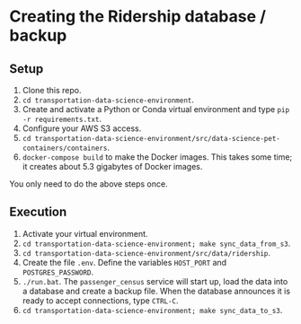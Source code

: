 # Creating the Ridership database / backup

## Setup
1. Clone this repo.
2. `cd transportation-data-science-environment`.
3. Create and activate a Python or Conda virtual environment and type `pip -r requirements.txt`.
4. Configure your AWS S3 access.
5. `cd transportation-data-science-environment/src/data-science-pet-containers/containers`.
6. `docker-compose build` to make the Docker images. This takes some time; it creates about 5.3 gigabytes of Docker images.

You only need to do the above steps once.

## Execution
1. Activate your virtual environment.
2. `cd transportation-data-science-environment; make sync_data_from_s3`.
3. `cd transportation-data-science-environment/src/data/ridership`.
4. Create the file `.env`. Define the variables `HOST_PORT` and `POSTGRES_PASSWORD`.
5. `./run.bat`. The `passenger_census` service will start up, load the data into a database and create a backup file. When the database announces it is ready to accept connections, type `CTRL-C`.
6. `cd transportation-data-science-environment; make sync_data_to_s3`.
